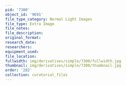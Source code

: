 ```yaml
---
pid: '7300'
object_id: '9691'
file_type_category: Normal Light Images
file_type: Extra Image
file_notes:
file_description:
original_format:
research_date:
researchers:
equipment_used:
file_location:
fullwidth: img/derivatives/simple/7300/fullwidth.jpg
thumbnail: img/derivatives/simple/7300/thumbnail.jpg
order: '282'
collection: curatorial_files
---
```

